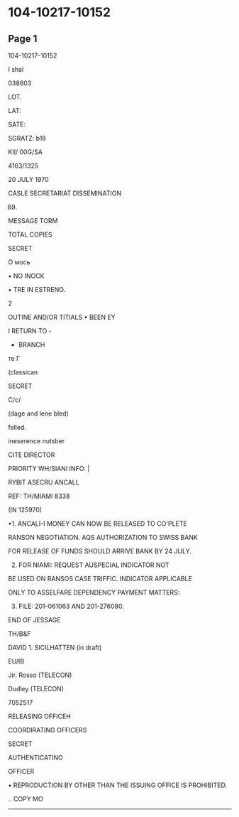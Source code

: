 # 104-10217-10152

## Page 1

104-10217-10152

I shal

038603

LOT.

LAT:

SATE:

SGRATZ: b18

KIl/ 00G/SA

4163/1325

20 JULY 1970

CASLE SECRETARIAT DISSEMINATION

89.

MESSAGE TORM

TOTAL COPIES

SECRET

О мось

• NO INOCK

• TRE IN ESTRENO.

2

OUTINE AND/OR TITIALS • BEEN EY

I RETURN TO -

- BRANCH

те Г

(classican

SECRET

C/c/

(dage and lene bled)

felled.

ineserence nutsber

CITE DIRECTOR

PRIORITY WH/SIANI INFO: |

RYBIT ASECRU ANCALL

REF: TH/MIAMI 8338

(IN 125970)

•1. ANCALI-I MONEY CAN NOW BE RELEASED TO CO'PLETE

RANSON NEGOTIATION. AQS AUTHORIZATION TO SWISS BANK

FOR RELEASE OF FUNDS SHOULD ARRIVE BANK BY 24 JULY.

2. FOR NIAMI: REQUEST AUSPECIAL INDICATOR NOT

BE USED ON RANSOS CASE TRIFFIC. INDICATOR APPLICABLE

ONLY TO ASSELFARE DEPENDENCY PAYMENT MATTERS:

3. FILE: 201-061063 AND 201-276080.

END OF JESSAGE

TH/B&F

DAVID 1. SICILHATTEN (in draft)

EU/IB

Jir. Rosso (TELECON)

Dudley (TELECON)

7052517

RELEASING OFFICEH

COORDIRATING OFFICERS

SECRET

AUTHENTICATINO

OFFICER

• REPRODUCTION BY OTHER THAN THE ISSUING OFFICE IS PROHIBITED.

.. COPY MO

---

